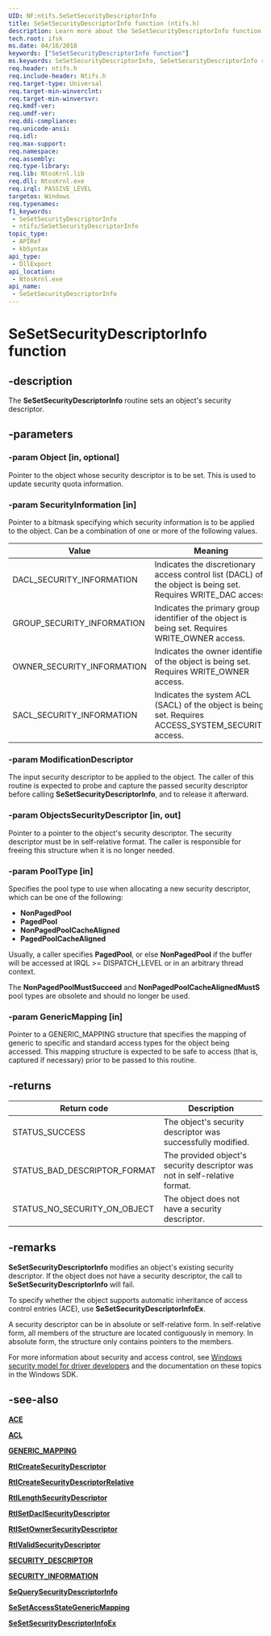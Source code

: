 ```yaml
---
UID: NF:ntifs.SeSetSecurityDescriptorInfo
title: SeSetSecurityDescriptorInfo function (ntifs.h)
description: Learn more about the SeSetSecurityDescriptorInfo function.
tech.root: ifsk
ms.date: 04/16/2018
keywords: ["SeSetSecurityDescriptorInfo function"]
ms.keywords: SeSetSecurityDescriptorInfo, SeSetSecurityDescriptorInfo routine [Installable File System Drivers], ifsk.sesetsecuritydescriptorinfo, ntifs/SeSetSecurityDescriptorInfo, seref_061b8609-a537-4ccb-aa60-50a46b08e97f.xml
req.header: ntifs.h
req.include-header: Ntifs.h
req.target-type: Universal
req.target-min-winverclnt: 
req.target-min-winversvr: 
req.kmdf-ver: 
req.umdf-ver: 
req.ddi-compliance: 
req.unicode-ansi: 
req.idl: 
req.max-support: 
req.namespace: 
req.assembly: 
req.type-library: 
req.lib: NtosKrnl.lib
req.dll: NtosKrnl.exe
req.irql: PASSIVE_LEVEL
targetos: Windows
req.typenames: 
f1_keywords:
 - SeSetSecurityDescriptorInfo
 - ntifs/SeSetSecurityDescriptorInfo
topic_type:
 - APIRef
 - kbSyntax
api_type:
 - DllExport
api_location:
 - NtosKrnl.exe
api_name:
 - SeSetSecurityDescriptorInfo
---
```


# SeSetSecurityDescriptorInfo function

## -description

The **SeSetSecurityDescriptorInfo** routine sets an object's security descriptor.

## -parameters

### -param Object [in, optional]

Pointer to the object whose security descriptor is to be set. This is used to update security quota information.

### -param SecurityInformation [in]

Pointer to a bitmask specifying which security information is to be applied to the object. Can be a combination of one or more of the following values.

| Value | Meaning |
| ----- | ------- |
| DACL_SECURITY_INFORMATION | Indicates the discretionary access control list (DACL) of the object is being set. Requires WRITE_DAC access. |
| GROUP_SECURITY_INFORMATION | Indicates the primary group identifier of the object is being set. Requires WRITE_OWNER access. |
| OWNER_SECURITY_INFORMATION | Indicates the owner identifier of the object is being set. Requires WRITE_OWNER access. |
| SACL_SECURITY_INFORMATION | Indicates the system ACL (SACL) of the object is being set. Requires ACCESS_SYSTEM_SECURITY access. |

### -param ModificationDescriptor

The input security descriptor to be applied to the object. The caller of this routine is expected to probe and capture the passed security descriptor before calling **SeSetSecurityDescriptorInfo**, and to release it afterward.

### -param ObjectsSecurityDescriptor [in, out]

Pointer to a pointer to the object's security descriptor. The security descriptor must be in self-relative format. The caller is responsible for freeing this structure when it is no longer needed.

### -param PoolType [in]

Specifies the pool type to use when allocating a new security descriptor, which can be one of the following:

* **NonPagedPool**
* **PagedPool**
* **NonPagedPoolCacheAligned**
* **PagedPoolCacheAligned**

Usually, a caller specifies **PagedPool**, or else **NonPagedPool** if the buffer will be accessed at IRQL >= DISPATCH_LEVEL or in an arbitrary thread context.

The **NonPagedPoolMustSucceed** and **NonPagedPoolCacheAlignedMustS** pool types are obsolete and should no longer be used.

### -param GenericMapping [in]

Pointer to a GENERIC_MAPPING structure that specifies the mapping of generic to specific and standard access types for the object being accessed. This mapping structure is expected to be safe to access (that is, captured if necessary) prior to be passed to this routine.

## -returns

| Return code | Description |
| ----------- | ----------- |
| STATUS_SUCCESS | The object's security descriptor was successfully modified. |
| STATUS_BAD_DESCRIPTOR_FORMAT | The provided object's security descriptor was not in self-relative format. |
| STATUS_NO_SECURITY_ON_OBJECT | The object does not have a security descriptor.

## -remarks

**SeSetSecurityDescriptorInfo** modifies an object's existing security descriptor. If the object does not have a security descriptor, the call to **SeSetSecurityDescriptorInfo** will fail.

To specify whether the object supports automatic inheritance of access control entries (ACE), use **SeSetSecurityDescriptorInfoEx**.

A security descriptor can be in absolute or self-relative form. In self-relative form, all members of the structure are located contiguously in memory. In absolute form, the structure only contains pointers to the members.

For more information about security and access control, see [Windows security model for driver developers](/windows-hardware/drivers/driversecurity/windows-security-model) and the documentation on these topics in the Windows SDK.

## -see-also

[**ACE**](/windows-hardware/drivers/ifs/ace)

[**ACL**](../wdm/ns-wdm-_acl.md)

[**GENERIC_MAPPING**](../wdm/ns-wdm-_generic_mapping.md)

[**RtlCreateSecurityDescriptor**](../wdm/nf-wdm-rtlcreatesecuritydescriptor.md)

[**RtlCreateSecurityDescriptorRelative**](nf-ntifs-rtlcreatesecuritydescriptorrelative.md)

[**RtlLengthSecurityDescriptor**](../wdm/nf-wdm-rtllengthsecuritydescriptor.md)

[**RtlSetDaclSecurityDescriptor**](../wdm/nf-wdm-rtlsetdaclsecuritydescriptor.md)

[**RtlSetOwnerSecurityDescriptor**](nf-ntifs-rtlsetownersecuritydescriptor.md)

[**RtlValidSecurityDescriptor**](../wdm/nf-wdm-rtlvalidsecuritydescriptor.md)

[**SECURITY_DESCRIPTOR**](ns-ntifs-_security_descriptor.md)

[**SECURITY_INFORMATION**](/windows-hardware/drivers/ifs/security-information)

[**SeQuerySecurityDescriptorInfo**](nf-ntifs-sequerysecuritydescriptorinfo.md)

[**SeSetAccessStateGenericMapping**](nf-ntifs-sesetaccessstategenericmapping.md)

[**SeSetSecurityDescriptorInfoEx**](nf-ntifs-sesetsecuritydescriptorinfoex.md)
